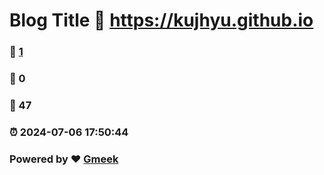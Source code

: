 # Blog Title :link: https://kujhyu.github.io 
### :page_facing_up: [1](https://kujhyu.github.io/tag.html) 
### :speech_balloon: 0 
### :hibiscus: 47 
### :alarm_clock: 2024-07-06 17:50:44 
### Powered by :heart: [Gmeek](https://github.com/Meekdai/Gmeek)
